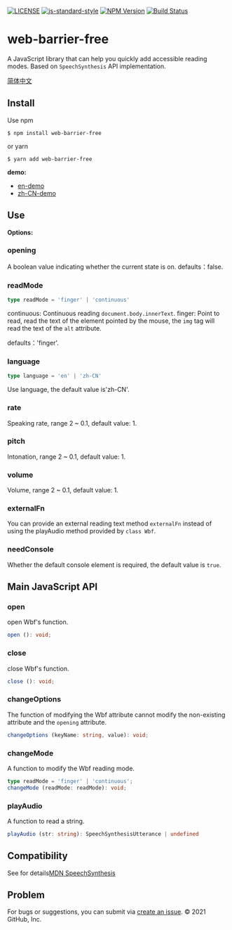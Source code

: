 [![LICENSE](https://img.shields.io/github/license/bubkoo/html-to-image?style=flat-square)](./LICENSE)
[![js-standard-style](https://img.shields.io/badge/code%20style-standard-brightgreen.svg?style=flat-square)](https://github.com/karma-runner/karma-coverage)
[![NPM Version](https://img.shields.io/npm/v/web-barrier-free.svg)](npm-url)
[![Build Status](https://app.travis-ci.com/halodong/web-barrier-free.svg?branch=master)](https://www.travis-ci.com)

[npm-url]: https://npmjs.org/package/web-barrier-free
# web-barrier-free
A JavaScript library that can help you quickly add accessible reading modes. Based on `SpeechSynthesis` API implementation.

[简体中文](https://github.com/halodong/web-barrier-free/blob/master/README-cn.md)

## Install

Use npm
```
$ npm install web-barrier-free
```
or yarn

```
$ yarn add web-barrier-free
```

**demo:**
- [en-demo](https://codesandbox.io/s/pedantic-stitch-ru1no)
- [zh-CN-demo](https://halodong.github.io/)

## Use

**Options:**

### opening
A boolean value indicating whether the current state is on.
defaults：false.
### readMode
```ts
type readMode = 'finger' | 'continuous'
```
continuous: Continuous reading `document.body.innerText`.
finger: Point to read, read the text of the element pointed by the mouse, the `img` tag will read the text of the `alt` attribute.

defaults：'finger'.
### language
```ts
type language = 'en' | 'zh-CN'
```
Use language, the default value is'zh-CN'.
### rate
Speaking rate, range 2 ~ 0.1, default value: 1.

### pitch
Intonation, range 2 ~ 0.1, default value: 1.

### volume
Volume, range 2 ~ 0.1, default value: 1.

### externalFn
You can provide an external reading text method `externalFn` instead of using the playAudio method provided by `class Wbf`.
### needConsole
Whether the default console element is required, the default value is `true`.

## Main JavaScript API
### open
open Wbf's function.
```typescript
open (): void;
```
### close
close Wbf's function.
```typescript
close (): void; 
```
### changeOptions
The function of modifying the Wbf attribute cannot modify the non-existing attribute and the `opening` attribute.
```typescript
changeOptions (keyName: string, value): void;
```
### changeMode
A function to modify the Wbf reading mode.
```typescript
type readMode = 'finger' | 'continuous';
changeMode (readMode: readMode): void;
```
### playAudio
A function to read a string.
```typescript
playAudio (str: string): SpeechSynthesisUtterance | undefined
```

## Compatibility
See for details[MDN SpeechSynthesis](https://developer.mozilla.org/en-US/docs/Web/API/SpeechSynthesis#browser_compatibility)

## Problem
For bugs or suggestions, you can submit via [create an issue](https://github.com/halodong/web-barrier-free/issues/new).
© 2021 GitHub, Inc.
